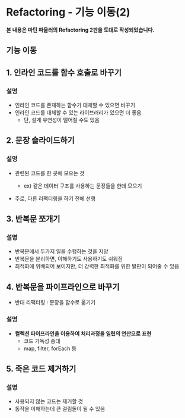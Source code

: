 # Refactoring - 기능 이동(2)

**본 내용은 마틴 파울러의 Refactoring 2판을 토대로 작성되었습니다.**



## 기능 이동

## 1. 인라인 코드를 함수 호출로 바꾸기

### 설명

* 인라인 코드를 존재하는 함수가 대체할 수 있으면 바꾸기
* 인라인 코드를 대체할 수 있는 라이브러리가 있으면 더 좋음
  * 단, 설계 유연성이 떨어질 수도 있음




## 2. 문장 슬라이드하기

### 설명

* 관련된 코드를 한 곳에 모으는 것
  * ex) 같은 데이터 구조를 사용하는 문장들을 한데 모으기

* 주로, 다른 리팩터링을 하기 전에 선행



## 3. 반복문 쪼개기

### 설명

* 반복문에서 두가지 일을 수행하는 것을 지양
* 반복문을 분리하면, 이해하기도 사용하기도 쉬워짐
* 최적화에 위배되어 보이지만, 더 강력한 최적화를 위한 발판이 되어줄 수 있음



## 4. 반복문을 파이프라인으로 바꾸기

* 반대 리팩터링 : 문장을 함수로 옮기기



### 설명

* **컬렉션 파이프라인을 이용하여 처리과정을 일련의 연산으로 표현**
  * 코드 가독성 증대
  * map, filter, forEach 등



## 5. 죽은 코드 제거하기

### 설명

* 사용되지 않는 코드는 제거할 것
* 동작을 이해하는데 큰 걸림돌이 될 수 있음